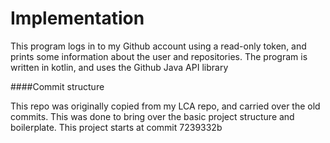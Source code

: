 # Implementation

This program logs in to my Github account using a read-only token, and prints some information about the user and repositories.
The program is written in kotlin, and uses the Github Java API library

####Commit structure

This repo was originally copied from my LCA repo, and carried over the old commits. This was done to bring over the basic project structure and boilerplate.
This project starts at commit 7239332b 